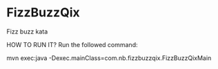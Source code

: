 # FizzBuzzQix
Fizz buzz kata 

HOW TO RUN IT?
Run the followed command:

mvn exec:java -Dexec.mainClass=com.nb.fizzbuzzqix.FizzBuzzQixMain
